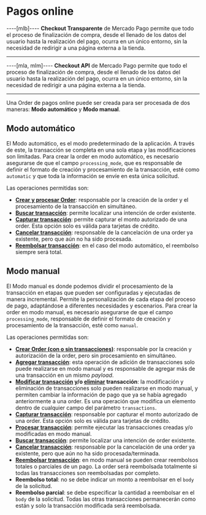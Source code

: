 # Pagos online

----[mlb]----
**Checkout Transparente** de Mercado Pago permite que todo el proceso de finalización de compra, desde el llenado de los datos del usuario hasta la realización del pago, ocurra en un único entorno, sin la necesidad de redirigir a una página externa a la tienda.

------------
----[mla, mlm]----
**Checkout API** de Mercado Pago permite que todo el proceso de finalización de compra, desde el llenado de los datos del usuario hasta la realización del pago, ocurra en un único entorno, sin la necesidad de redirigir a una página externa a la tienda.

------------
Una Order de pagos online puede ser creada para ser procesada de dos maneras: **Modo automático** y **Modo manual**.

## Modo automático

El Modo automático, es el modo predeterminado de la aplicación. A través de este, la transacción se completa en una sola etapa y las modificaciones son limitadas. Para crear la order en modo automático, es necesario asegurarse de que el campo `processing_mode`, que es responsable de definir el formato de creación y procesamiento de la transacción, esté como `automatic` y que toda la información se envíe en esta única solicitud. 

Las operaciones permitidas son:

- [**Crear y procesar Order**](/development/es/reference/order/online-payments/create/post): responsable por la creación de la order y el procesamiento de la transacción en simultáneo.
- [**Buscar transacción**](/development/es/reference/order/online-payments/get-order/get): permite localizar una intención de order existente.
- [**Capturar transacción**](/development/es/reference/order/online-payments/capture/post): permite capturar el monto autorizado de una order. Esta opción solo es válida para tarjetas de crédito.
- [**Cancelar transacción**](/development/es/reference/order/online-payments/cancel-order/post): responsable de la cancelación de una order ya existente, pero que aún no ha sido procesada.
- [**Reembolsar transacción**](/development/es/reference/order/online-payments/refund/post): en el caso del modo automático, el reembolso siempre será total.

## Modo manual

El Modo manual es donde podemos dividir el procesamiento de la transacción en etapas que pueden ser configuradas y ejecutadas de manera incremental. Permite la personalización de cada etapa del proceso de pago, adaptándose a diferentes necesidades y escenarios. Para crear la order en modo manual, es necesario asegurarse de que el campo `processing_mode`, responsable de definir el formato de creación y procesamiento de la transacción, esté como `manual`.

Las operaciones permitidas son:

- [**Crear Order (con o sin transacciones)**](/development/es/reference/order/online-payments/create/post): responsable por la creación y autorización de la order, pero sin procesamiento en simultáneo.
- [**Agregar transacción**](/development/es/reference/order/online-payments/add-transaction/post): esta operación de adición de transacciones solo puede realizarse en modo manual y es responsable de agregar más de una transacción en un mismo _payload_.
- **[Modificar transacción](/development/es/reference/order/online-payments/update-transaction/patch) y/o [eliminar](/development/es/reference/order/online-payments/delete-transaction/delete) transacción**: la modificación y eliminación de transacciones solo pueden realizarse en modo manual, y permiten cambiar la información de pago que ya se había agregado anteriormente a una order. Es una operación que modifica un elemento dentro de cualquier campo del parámetro `transactions`.
- [**Capturar transacción**](/development/es/reference/order/online-payments/capture/post): responsable por capturar el monto autorizado de una order. Esta opción solo es válida para tarjetas de crédito.
- [**Procesar transacción**](/development/es/reference/order/online/process-order/post): permite ejecutar las transacciones creadas y/o modificadas en modo manual.
- [**Buscar transacción**](/development/es/reference/order/online-payments/get-order/get): permite localizar una intención de order existente.
- [**Cancelar transacción**](/development/es/reference/order/online-payments/cancel-order/post): responsable por la cancelación de una order ya existente, pero que aún no ha sido procesada/terminada.
- [**Reembolsar transacción**](/development/es/reference/order/online-payments/refund/post): en modo manual se pueden crear reembolsos totales o parciales de un pago. La order será reembolsada totalmente si todas las transacciones son reembolsadas por completo.
 - **Reembolso total**: no se debe indicar un monto a reembolsar en el `body` de la solicitud.
 - **Reembolso parcial**: se debe especificar la cantidad a reembolsar en el `body` de la solicitud. Todas las otras transacciones permanecerán como están y solo la transacción modificada será reembolsada.